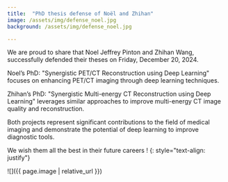 ```yaml
---
title:  "PhD thesis defense of Noël and Zhihan"
image: /assets/img/defense_noel.jpg
background: /assets/img/defense_noel.jpg

---
```

We are proud to share that Noel Jeffrey Pinton and Zhihan Wang, successfully defended their theses on Friday, December 20, 2024.

Noel’s PhD: "Synergistic PET/CT Reconstruction using Deep Learning" focuses on enhancing PET/CT imaging through deep learning techniques.

Zhihan’s PhD: "Synergistic Multi-energy CT Reconstruction using Deep Learning" leverages similar approaches to improve multi-energy CT image quality and reconstruction.

Both projects represent significant contributions to the field of medical imaging and demonstrate the potential of deep learning to improve diagnostic tools.

We wish them all the best in their future careers !
{: style="text-align: justify"}

![]({{ page.image | relative_url }})

